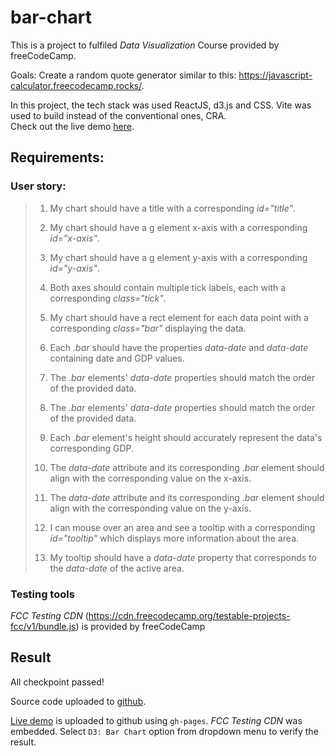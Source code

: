 # bar-chart

This is a project to fulfiled _Data Visualization_ Course provided by freeCodeCamp.

Goals: Create a random quote generator similar to this: https://javascript-calculator.freecodecamp.rocks/.

In this project, the tech stack was used ReactJS, d3.js and CSS. Vite was used to build instead of the conventional ones, CRA.<br>
Check out the live demo [here](https://ndtrung-dev.github.io/bar-chart).

## Requirements:

### User story:
>
> 1. My chart should have a title with a corresponding _id="title"_.
>
> 1. My chart should have a g element x-axis with a corresponding _id="x-axis"_.
>
> 1. My chart should have a g element y-axis with a corresponding _id="y-axis"_.
>
> 1. Both axes should contain multiple tick labels, each with a corresponding _class="tick"_.
>
> 1. My chart should have a rect element for each data point with a corresponding _class="bar"_ displaying the data.
>
> 1. Each _.bar_ should have the properties _data-date_ and _data-date_ containing date and GDP values.
>
> 1. The _.bar_ elements' _data-date_ properties should match the order of the provided data.
>
> 1. The _.bar_ elements' _data-date_ properties should match the order of the provided data.
>
> 1. Each _.bar_ element's height should accurately represent the data's corresponding GDP.
>
> 1. The _data-date_ attribute and its corresponding _.bar_ element should align with the corresponding value on the x-axis.
>
> 1. The _data-date_ attribute and its corresponding _.bar_ element should align with the corresponding value on the y-axis.
>
> 1. I can mouse over an area and see a tooltip with a corresponding _id="tooltip"_ which displays more information about the area.
>
> 1. My tooltip should have a _data-date_ property that corresponds to the _data-date_ of the active area.

### Testing tools

<em>FCC Testing CDN</em> (https://cdn.freecodecamp.org/testable-projects-fcc/v1/bundle.js) is provided by freeCodeCamp

## Result

All checkpoint passed!

Source code uploaded to [github](https://github.com/ndtrung-dev/bar-chart).

[Live demo](https://ndtrung-dev.github.io/bar-chart) is uploaded to github using <code>gh-pages</code>. <em>FCC Testing CDN</em> was embedded. Select <code>D3: Bar Chart</code> option from dropdown menu to verify the result.
